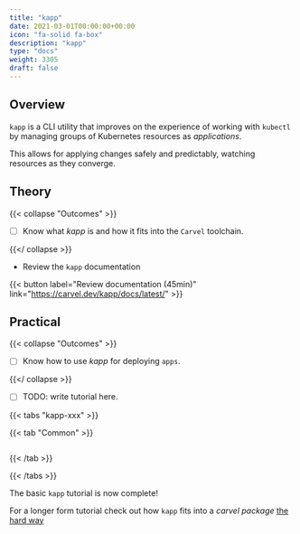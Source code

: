 ```yaml
---
title: "kapp"
date: 2021-03-01T00:00:00+00:00
icon: "fa-solid fa-box"
description: "kapp"
type: "docs"
weight: 3305
draft: false
---
```


## Overview

`kapp` is a CLI utility that improves on the experience of working with `kubectl` by managing groups of Kubernetes resources as _applications_.

This allows for applying changes safely and predictably, watching resources as they converge.

## Theory

{{< collapse "Outcomes" >}}

- [ ] Know what _kapp_ is and how it fits into the `Carvel` toolchain.

{{</ collapse >}}

- Review the `kapp` documentation

{{< button label="Review documentation (45min)" link="https://carvel.dev/kapp/docs/latest/" >}}
<br/>

## Practical

{{< collapse "Outcomes" >}}

- [ ] Know how to use _kapp_ for deploying `apps`.

{{</ collapse >}}

- [ ] TODO: write tutorial here.

{{< tabs "kapp-xxx" >}}

{{< tab "Common" >}}

```bash

```

{{< /tab >}}

{{< /tabs >}}

The basic `kapp` tutorial is now complete!

For a longer form tutorial check out how `kapp` fits into a _carvel package_ [the hard way](../tutorial)
